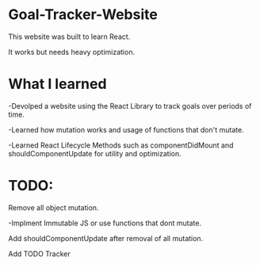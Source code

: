 # Goal-Tracker-Website
This website was built to learn React. 

It works but needs heavy optimization.

# What I learned
-Devolped a website using the React Library to track goals over periods of time.

-Learned how mutation works and usage of functions that don't mutate.

-Learned React Lifecycle Methods such as componentDidMount and shouldComponentUpdate for utility and optimization.



# TODO:

Remove all object mutation.

-Implment Immutable JS or use functions that dont mutate. 

Add shouldComponentUpdate after removal of all mutation.

Add TODO Tracker

